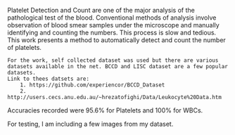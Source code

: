 Platelet Detection and Count are one of the major analysis of the pathological test of the blood. Conventional methods of analysis involve observation of blood smear samples under the microscope and manually identifying and counting the numbers. This process is slow and tedious. This work presents a method to automatically detect and count the number of platelets.

    For the work, self collected dataset was used but there are various datasets available in the net. BCCD and LISC dataset are a few popular datasets.
	Link to thees datsets are: 
		1. https://github.com/experiencor/BCCD_Dataset
		2. http://users.cecs.anu.edu.au/~hrezatofighi/Data/Leukocyte%20Data.htm
		
Accuracies recorded were 95.6% for Platelets and 100% for WBCs.

For testing, I am including a few images from my dataset.
